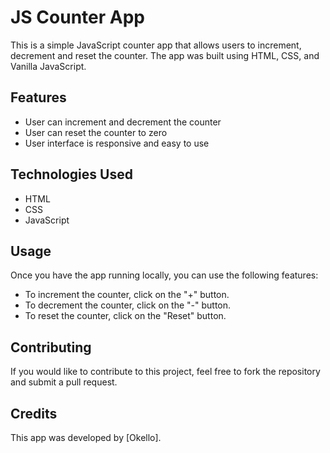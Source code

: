 
# JS Counter App

This is a simple JavaScript counter app that allows users to increment, decrement and reset the counter. The app was built using HTML, CSS, and Vanilla JavaScript.

## Features

- User can increment and decrement the counter
- User can reset the counter to zero
- User interface is responsive and easy to use

## Technologies Used

- HTML
- CSS
- JavaScript


## Usage

Once you have the app running locally, you can use the following features:

- To increment the counter, click on the "+" button.
- To decrement the counter, click on the "-" button.
- To reset the counter, click on the "Reset" button.

## Contributing

If you would like to contribute to this project, feel free to fork the repository and submit a pull request.

## Credits

This app was developed by [Okello].
